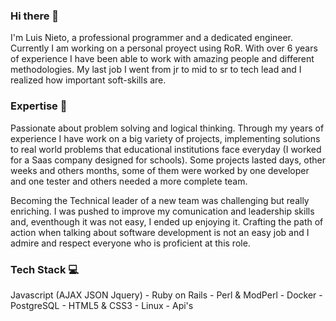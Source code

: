 ### Hi there 👋

I'm Luis Nieto, a professional programmer and a dedicated engineer. Currently I am working on a personal proyect using RoR.
With over 6 years of experience I have been able to work with amazing people and different methodologies.
My last job I went from jr to mid to sr to tech lead and I realized how important soft-skills are.

### Expertise 🧠

Passionate about problem solving and logical thinking. Through my years of experience I have work on a big variety of projects, implementing solutions to real world problems that educational institutions face everyday (I worked for a Saas company designed for schools). Some projects lasted days, other weeks and others months, some of them were worked by one developer and one tester and others needed a more complete team.

Becoming the Technical leader of a new team was challenging but really enriching. I was pushed to improve my comunication and leadership skills and, eventhough it was not easy, I ended up enjoying it. Crafting the path of action when talking about software development is not an easy job and I admire and respect everyone who is proficient at this role.

### Tech Stack 💻

Javascript (AJAX JSON Jquery) - Ruby on Rails - Perl & ModPerl - Docker - PostgreSQL - HTML5 & CSS3 - Linux - Api's

<!--
**arturonieto/arturonieto** is a ✨ _special_ ✨ repository because its `README.md` (this file) appears on your GitHub profile.

Here are some ideas to get you started:

- 🔭 I’m currently working on ...
- 🌱 I’m currently learning ...
- 👯 I’m looking to collaborate on ...
- 🤔 I’m looking for help with ...
- 💬 Ask me about ...
- 📫 How to reach me: ...
- 😄 Pronouns: ...
- ⚡ Fun fact: ...
-->

